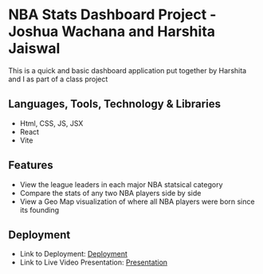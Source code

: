 # NBA Stats Dashboard Project - Joshua Wachana and Harshita Jaiswal

This is a quick and basic dashboard application put together by Harshita and I as part of a class project

## Languages, Tools, Technology & Libraries
- Html, CSS, JS, JSX
- React
- Vite

## Features
- View the league leaders in each major NBA statsical category
- Compare the stats of any two NBA players side by side
- View a Geo Map visualization of where all NBA players were born since its founding

## Deployment 
- Link to Deployment: [Deployment](https://friendly-capybara-35d5e4.netlify.app/)
- Link to Live Video Presentation: [Presentation](https://media.pdx.edu/media/t/1_bmjkxbal)
